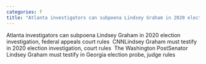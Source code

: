 ```yaml
---
categories: f
title: "Atlanta investigators can subpoena Lindsey Graham in 2020 election investigation federal appeals court rules  CNN"
---
```

Atlanta investigators can subpoena Lindsey Graham in 2020 election investigation, federal appeals court rules&nbsp;&nbsp;CNNLindsey Graham must testify in 2020 election investigation, court rules&nbsp;&nbsp;The Washington PostSenator Lindsey Graham must testify in Georgia election probe, judge rules